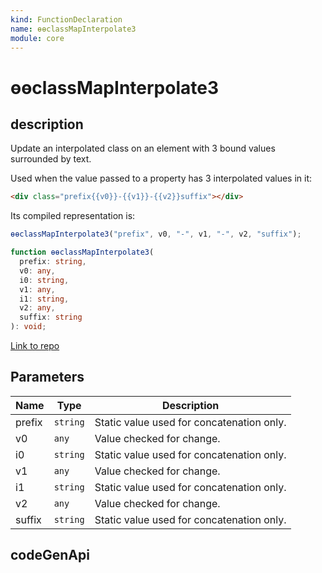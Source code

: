 ```yaml
---
kind: FunctionDeclaration
name: ɵɵclassMapInterpolate3
module: core
---
```


# ɵɵclassMapInterpolate3

## description

Update an interpolated class on an element with 3 bound values surrounded by text.

Used when the value passed to a property has 3 interpolated values in it:

```html
<div class="prefix{{v0}}-{{v1}}-{{v2}}suffix"></div>
```

Its compiled representation is:

```ts
ɵɵclassMapInterpolate3("prefix", v0, "-", v1, "-", v2, "suffix");
```

```ts
function ɵɵclassMapInterpolate3(
  prefix: string,
  v0: any,
  i0: string,
  v1: any,
  i1: string,
  v2: any,
  suffix: string
): void;
```

[Link to repo](https://github.com/timdeschryver/angular/blob/master/packages/core/src/render3/instructions/class_map_interpolation.ts#L99-L104)

## Parameters

| Name   | Type     | Description                               |
| ------ | -------- | ----------------------------------------- |
| prefix | `string` | Static value used for concatenation only. |
| v0     | `any`    | Value checked for change.                 |
| i0     | `string` | Static value used for concatenation only. |
| v1     | `any`    | Value checked for change.                 |
| i1     | `string` | Static value used for concatenation only. |
| v2     | `any`    | Value checked for change.                 |
| suffix | `string` | Static value used for concatenation only. |

## codeGenApi
